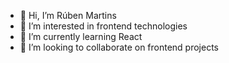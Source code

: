 - 👋 Hi, I’m Rúben Martins
- 👀 I’m interested in frontend technologies
- 🌱 I’m currently learning React
- 💞️ I’m looking to collaborate on frontend projects

<!---
- 📫 How to reach me rubenmartins463@gmail.com
--->
<!---
rubenmartins21/rubenmartins21 is a ✨ special ✨ repository because its `README.md` (this file) appears on your GitHub profile.
You can click the Preview link to take a look at your changes.
--->
